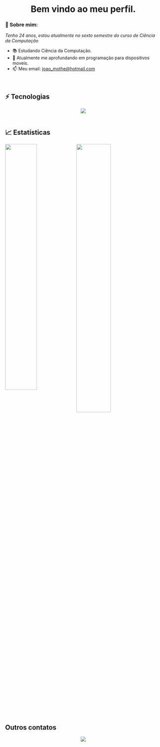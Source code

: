 <h1 align='center'> Bem vindo ao meu perfil. </h1>

### 👋 Sobre mim:

<p>
  <em>
    Tenho 24 anos, estou atualmente no sexto semestre do curso de Ciência da Computação
  </em>
</p>

- 📚 Estudando Ciência da Computação.
- 🚀 Atualmente me aprofundando em programação para dispositivos moveis.
- 📫 Meu email: joao_mothe@hotmail.com

<br>

## ⚡ Tecnologias

<div align="center">
  <img src="https://skillicons.dev/icons?i=java,javascript,c,bootstrap,html,css,nodejs,mongodb,postgresql,git,github"></img>
</div>
<br>

## 📈 Estatísticas

<img align="left" width="45%" src="https://github-readme-stats.vercel.app/api?username=J-Mothe&show_icons=true&theme=merko"></img>

<img width="47%" src="https://github-readme-stats.vercel.app/api/top-langs/?username=J-Mothe&layout=compact&theme=merko"></img>



##  Outros contatos

<div align="center">
  <p>
<a href="www.linkedin.com/in/joao-victor-mothé-vantil-aa0458253"> 
	<img src="https://img.shields.io/badge/LinkedIn-0077B5?style=for-the-badge&logo=linkedin&logoColor=white" />
 <a/><br><br>
</div>
